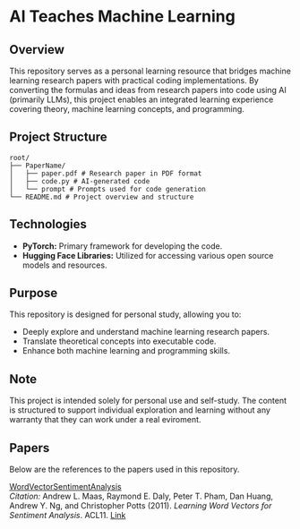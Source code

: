 # AI Teaches Machine Learning

## Overview
This repository serves as a personal learning resource that bridges machine learning research papers with practical coding implementations. By converting the formulas and ideas from research papers into code using AI (primarily LLMs), this project enables an integrated learning experience covering theory, machine learning concepts, and programming.

## Project Structure
```
root/  
├── PaperName/ 
│   ├── paper.pdf # Research paper in PDF format 
│   ├── code.py # AI-generated code
│   └── prompt # Prompts used for code generation      
└── README.md # Project overview and structure
```

## Technologies
- **PyTorch:** Primary framework for developing the code.
- **Hugging Face Libraries:** Utilized for accessing various open source models and resources.

## Purpose
This repository is designed for personal study, allowing you to:
- Deeply explore and understand machine learning research papers.
- Translate theoretical concepts into executable code.
- Enhance both machine learning and programming skills.

## Note
This project is intended solely for personal use and self-study. The content is structured to support individual exploration and learning without any warranty that they can work under a real eviroment.

## Papers
Below are the references to the papers used in this repository.

[WordVectorSentimentAnalysis](./WordVectorSentimentAnalysis)  
  *Citation:* Andrew L. Maas, Raymond E. Daly, Peter T. Pham, Dan Huang,
Andrew Y. Ng, and Christopher Potts (2011). *Learning Word Vectors for Sentiment Analysis*. ACL11. [Link](https://aclanthology.org/P11-1015/)